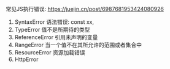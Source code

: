 常见JS执行错误: https://juejin.cn/post/6987681953424080926
1. SyntaxError 语法错误: const xx,
2. TypeError 值不是所期待的类型
3. ReferenceError 引用未声明的变量
4. RangeError 当一个值不在其所允许的范围或者集合中
5. ResourceError 资源加载错误
6. HttpError
